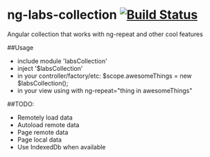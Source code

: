 ng-labs-collection [![Build Status](https://travis-ci.org/bertramdev/ng-labs-collection.png?branch=master)](https://travis-ci.org/bertramdev/ng-labs-collection)
==================

Angular collection that works with ng-repeat and other cool features

##Usage

* include module 'labsCollection'
* inject '$labsCollection'
* in your controller/factory/etc:  $scope.awesomeThings = new $labsCollection();
* in your view using with ng-repeat="thing in awesomeThings"

##TODO:

* Remotely load data
* Autoload remote data
* Page remote data
* Page local data
* Use IndexedDb when available
